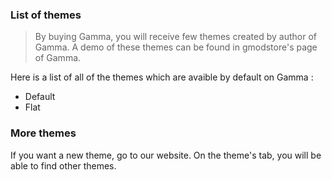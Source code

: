 ### List of themes
> By buying Gamma, you will receive few themes created by author of Gamma. A demo of these themes can be found in gmodstore's page of Gamma.

Here is a list of all of the themes which are avaible by default on Gamma :
* Default
* Flat

### More themes

If you want a new theme, go to our website. On the theme's tab, you will be able to find other themes.